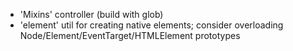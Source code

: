 - 'Mixins' controller (build with glob)
- 'element' util for creating native elements; consider overloading Node/Element/EventTarget/HTMLElement prototypes